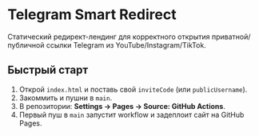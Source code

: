 # Telegram Smart Redirect

Статический редирект-лендинг для корректного открытия приватной/публичной ссылки Telegram из YouTube/Instagram/TikTok.

## Быстрый старт
1. Открой `index.html` и поставь свой `inviteCode` (или `publicUsername`).
2. Закоммить и пушни в `main`.
3. В репозитории: **Settings → Pages → Source: GitHub Actions**.
4. Первый пуш в `main` запустит workflow и задеплоит сайт на GitHub Pages.

